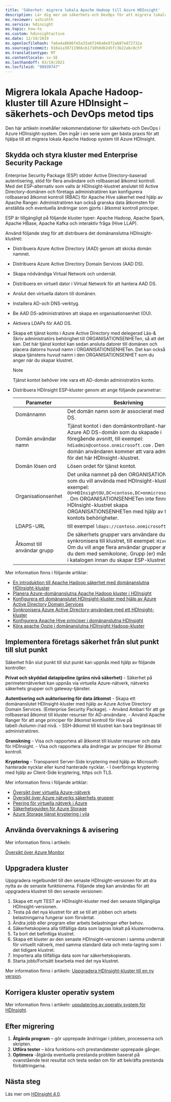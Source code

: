 ```yaml
---
title: 'Säkerhet: migrera lokala Apache Hadoop till Azure HDInsight'
description: Lär dig mer om säkerhets-och DevOps för att migrera lokala Hadoop-kluster till Azure HDInsight.
ms.reviewer: ashishth
ms.service: hdinsight
ms.topic: how-to
ms.custom: hdinsightactive
ms.date: 12/19/2019
ms.openlocfilehash: fa6a4a8686fe5a33a6f240a8e972a687e872732a
ms.sourcegitcommit: 910a1a38711966cb171050db245fc3b22abc8c5f
ms.translationtype: MT
ms.contentlocale: sv-SE
ms.lasthandoff: 03/19/2021
ms.locfileid: "98939747"
---
```

# <a name="migrate-on-premises-apache-hadoop-clusters-to-azure-hdinsight---security-and-devops-best-practices"></a>Migrera lokala Apache Hadoop-kluster till Azure HDInsight – säkerhets-och DevOps metod tips

Den här artikeln innehåller rekommendationer för säkerhets-och DevOps i Azure HDInsight-system. Den ingår i en serie som ger bästa praxis för att hjälpa till att migrera lokala Apache Hadoop system till Azure HDInsight.

## <a name="secure-and-govern-cluster-with-enterprise-security-package"></a>Skydda och styra kluster med Enterprise Security Package

Enterprise Security Package (ESP) stöder Active Directory-baserad autentisering, stöd för flera användare och rollbaserad åtkomst kontroll. Med det ESP-alternativ som valts är HDInsight-klustret anslutet till Active Directory-domänen och företags administratören kan konfigurera rollbaserad åtkomst kontroll (RBAC) för Apache Hive säkerhet med hjälp av Apache Ranger. Administratören kan också granska data åtkomsten för anställda och eventuella ändringar som gjorts i åtkomst kontroll principer.

ESP är tillgängligt på följande kluster typer: Apache Hadoop, Apache Spark, Apache HBase, Apache Kafka och interaktiv fråga (Hive LLAP).

Använd följande steg för att distribuera det domänanslutna HDInsight-klustret:

- Distribuera Azure Active Directory (AAD) genom att skicka domän namnet.
- Distribuera Azure Active Directory Domain Services (AAD DS).
- Skapa nödvändiga Virtual Network och undernät.
- Distribuera en virtuell dator i Virtual Network för att hantera AAD DS.
- Anslut den virtuella datorn till domänen.
- Installera AD-och DNS-verktyg.
- Be AAD DS-administratören att skapa en organisationsenhet (OU).
- Aktivera LDAPs för AAD DS.
- Skapa ett tjänst konto i Azure Active Directory med delegerad Läs-& Skriv administratörs behörighet till ORGANISATIONSENHETen, så att det kan. Det här tjänst kontot kan sedan ansluta datorer till domänen och placera datorns huvud namn i ORGANISATIONSENHETen. Det kan också skapa tjänstens huvud namn i den ORGANISATIONSENHET som du anger när du skapar klustret.

    > [!Note]
    > Tjänst kontot behöver inte vara ett AD-domän administratörs konto.

- Distribuera HDInsight ESP-kluster genom att ange följande parametrar:

    |Parameter |Beskrivning |
    |---|---|
    |Domännamn|Det domän namn som är associerat med Azure AD DS.|
    |Domän användar namn|Tjänst kontot i den domänkontrollant-hanterade Azure AD DS-domän som du skapade i föregående avsnitt, till exempel: `hdiadmin@contoso.onmicrosoft.com` . Den här domän användaren kommer att vara administratör för det här HDInsight-klustret.|
    |Domän lösen ord|Lösen ordet för tjänst kontot.|
    |Organisationsenhet|Det unika namnet på den ORGANISATIONSENHET som du vill använda med HDInsight-klustret, till exempel: `OU=HDInsightOU,DC=contoso,DC=onmicrosoft,DC=com` . Om ORGANISATIONSENHETen inte finns försöker HDInsight-klustret skapa ORGANISATIONSENHETen med hjälp av tjänst kontots behörigheter.|
    |LDAPS-URL|till exempel `ldaps://contoso.onmicrosoft.com:636` .|
    |Åtkomst till användar grupp|De säkerhets grupper vars användare du vill synkronisera till klustret, till exempel: `HiveUsers` . Om du vill ange flera användar grupper avgränsar du dem med semikolone;. Grupp (er) måste finnas i katalogen innan du skapar ESP-klustret.|

Mer information finns i följande artiklar:

- [En introduktion till Apache Hadoop säkerhet med domänanslutna HDInsight-kluster](../domain-joined/hdinsight-security-overview.md)
- [Planera Azure-domänanslutna Apache Hadoop kluster i HDInsight](../domain-joined/apache-domain-joined-architecture.md)
- [Konfigurera ett domänanslutet HDInsight-kluster med hjälp av Azure Active Directory Domain Services](../domain-joined/apache-domain-joined-configure-using-azure-adds.md)
- [Synkronisera Azure Active Directory-användare med ett HDInsight-kluster](../hdinsight-sync-aad-users-to-cluster.md)
- [Konfigurera Apache Hive principer i domänanslutna HDInsight](../domain-joined/apache-domain-joined-run-hive.md)
- [Köra apache Oozie i domänanslutna HDInsight Hadoop-kluster](../domain-joined/hdinsight-use-oozie-domain-joined-clusters.md)

## <a name="implement-end-to-end-enterprise-security"></a>Implementera företags säkerhet från slut punkt till slut punkt

Säkerhet från slut punkt till slut punkt kan uppnås med hjälp av följande kontroller:

**Privat och skyddad datapipeline (gräns nivå säkerhet)**
    - Säkerhet på perimeternätverket kan uppnås via virtuella Azure-nätverk, nätverks säkerhets grupper och gateway-tjänster.

**Autentisering och auktorisering för data åtkomst**
    - Skapa ett domänanslutet HDInsight-kluster med hjälp av Azure Active Directory Domain Services. (Enterprise Security Package).
    - Använd Ambari för att ge rollbaserad åtkomst till kluster resurser för AD-användare.
    - Använd Apache Ranger för att ange principer för åtkomst kontroll för Hive på tabell-/kolumn-/rad nivå.
    - SSH-åtkomst till klustret kan bara begränsas till administratören.

**Granskning**
    - Visa och rapportera all åtkomst till kluster resurser och data för HDInsight.
    - Visa och rapportera alla ändringar av principer för åtkomst kontroll.

**Kryptering**
    - Transparent Server-Side kryptering med hjälp av Microsoft-hanterade nycklar eller kund hanterade nycklar.
    - I överförings kryptering med hjälp av Client-Side kryptering, https och TLS.

Mer information finns i följande artiklar:

- [Översikt över virtuella Azure-nätverk](../../virtual-network/virtual-networks-overview.md)
- [Översikt över Azure nätverks säkerhets grupper](../../virtual-network/network-security-groups-overview.md)
- [Peering för virtuella nätverk i Azure](../../virtual-network/virtual-network-peering-overview.md)
- [Säkerhetsguiden för Azure Storage](../../storage/blobs/security-recommendations.md)
- [Azure Storage tjänst kryptering i vila](../../storage/common/storage-service-encryption.md)

## <a name="use-monitoring--alerting"></a>Använda övervaknings & avisering

Mer information finns i artikeln:

[Översikt över Azure Monitor](../../azure-monitor/overview.md)

## <a name="upgrade-clusters"></a>Uppgradera kluster

Uppgradera regelbundet till den senaste HDInsight-versionen för att dra nytta av de senaste funktionerna. Följande steg kan användas för att uppgradera klustret till den senaste versionen:

1. Skapa ett nytt TEST av HDInsight-kluster med den senaste tillgängliga HDInsight-versionen.
1. Testa på det nya klustret för att se till att jobben och arbets belastningarna fungerar som förväntat.
1. Ändra jobb eller program eller arbets belastningar efter behov.
1. Säkerhetskopiera alla tillfälliga data som lagras lokalt på klusternoderna.
1. Ta bort det befintliga klustret.
1. Skapa ett kluster av den senaste HDInsight-versionen i samma undernät för virtuellt nätverk, med samma standard data och meta-lagring som i det tidigare klustret.
1. Importera alla tillfälliga data som har säkerhetskopierats.
1. Starta jobb/Fortsätt bearbeta med det nya klustret.

Mer information finns i artikeln: [Uppgradera HDInsight-kluster till en ny version](../hdinsight-upgrade-cluster.md).

## <a name="patch-cluster-operating-systems"></a>Korrigera kluster operativ system

Mer information finns i artikeln: [uppdatering av operativ system för HDInsight](../hdinsight-os-patching.md).

## <a name="post-migration"></a>Efter migrering

1. **Åtgärda program** – gör upprepade ändringar i jobben, processerna och skripten.
2. **Utföra tester** – köra funktions-och prestandatester upprepade gånger.
3. **Optimera** -åtgärda eventuella prestanda problem baserat på ovanstående test resultat och testa sedan om för att bekräfta prestanda förbättringarna.

## <a name="next-steps"></a>Nästa steg

Läs mer om [HDInsight 4,0](./apache-hadoop-introduction.md).